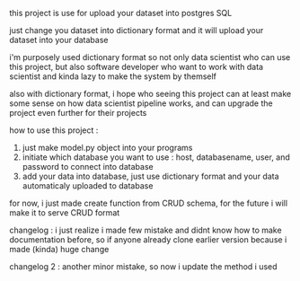 this project is use for upload your dataset into postgres SQL

just change you dataset into dictionary format and it will upload your dataset into your database

i'm purposely used dictionary format so not only data scientist who can use this project, but also 
software developer who want to work with data scientist and kinda lazy to make the system by themself

also with dictionary format, i hope who seeing this project can at least make some sense on how data
scientist pipeline works, and can upgrade the project even further for their projects

how to use this project :
1. just make model.py object into your programs
2. initiate which database you want to use : host, databasename, user, and password to connect into database
3. add your data into database, just use dictionary format and your data automaticaly uploaded to database

for now, i just made create function from CRUD schema, for the future i will make it to serve CRUD format

changelog :
i just realize i made few mistake and didnt know how to make documentation before, so if anyone already clone earlier version 
because i made (kinda) huge change

changelog 2 :
another minor mistake, so now i update the method i used